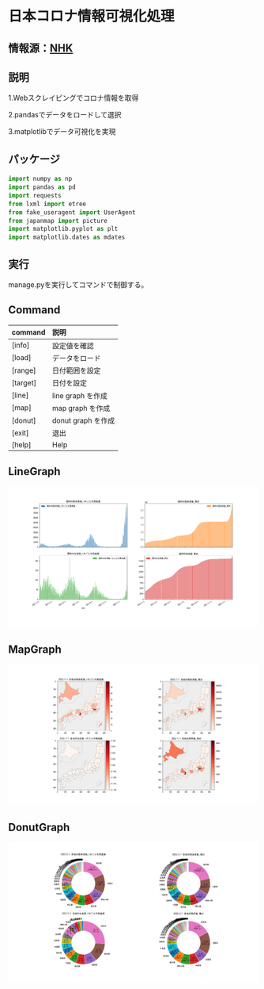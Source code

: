 # 日本コロナ情報可視化処理
## 情報源：[NHK](https://www3.nhk.or.jp/news/special/coronavirus/)

## 説明
1.Webスクレイピングでコロナ情報を取得

2.pandasでデータをロードして選択

3.matplotlibでデータ可視化を実現

## パッケージ
```python
import numpy as np
import pandas as pd
import requests
from lxml import etree
from fake_useragent import UserAgent
from japanmap import picture
import matplotlib.pyplot as plt
import matplotlib.dates as mdates
```
## 実行
manage.pyを実行してコマンドで制御する。

## Command
|command|説明|
|:---|:---|
|[info]  | 設定値を確認|
|[load]  | データをロード|
|[range] | 日付範囲を設定 |
|[target]| 日付を設定 |
|[line]  | line graph  を作成|
|[map]   | map graph   を作成|
|[donut] | donut graph を作成|
|[exit]  | 退出 |
|[help]  | Help|

## LineGraph
![alt png](pic/linegraph.png)

## MapGraph
![alt png](pic/mapgraph.png)

## DonutGraph
![alt png](pic/donutgraph.png)
